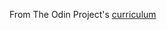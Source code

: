 From The Odin Project's [curriculum](https://www.theodinproject.com/courses/web-development-101/lessons/etch-a-sketch-project?ref=lnav)